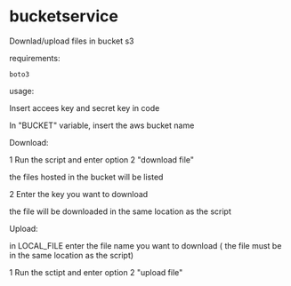 # bucketservice
Downlad/upload files in bucket s3

requirements:
````
boto3
````
usage:

Insert accees key and secret key in code

In "BUCKET" variable, insert the aws bucket name

Download:

1 Run the script and enter option 2 "download file"

the files hosted in the bucket will be listed

2 Enter the key you want to download

the file will be downloaded in the same location as the script

Upload:

in LOCAL_FILE enter the file name you want to download (
the file must be in the same location as the script)

1 Run the sctipt and enter option 2 "upload file"



